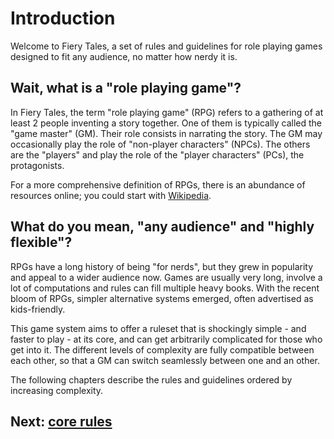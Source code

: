 # Introduction

Welcome to Fiery Tales, a set of rules and guidelines for role playing games designed to fit any audience, no matter how nerdy it is.

## Wait, what is a "role playing game"?

In Fiery Tales, the term "role playing game" (RPG) refers to a gathering of at least 2 people inventing a story together.
One of them is typically called the "game master" (GM). Their role consists in narrating the story. The GM may occasionally play the role of "non-player characters" (NPCs).
The others are the "players" and play the role of the "player characters" (PCs), the protagonists.

For a more comprehensive definition of RPGs, there is an abundance of resources online; you could start with [Wikipedia](https://en.wikipedia.org/wiki/Tabletop_role-playing_game).

## What do you mean, "any audience" and "highly flexible"?

RPGs have a long history of being "for nerds", but they grew in popularity and appeal to a wider audience now.
Games are usually very long, involve a lot of computations and rules can fill multiple heavy books.
With the recent bloom of RPGs, simpler alternative systems emerged, often advertised as kids-friendly.

This game system aims to offer a ruleset that is shockingly simple - and faster to play - at its core, and can get arbitrarily complicated for those who get into it. The different levels of complexity are fully compatible between each other, so that a GM can switch seamlessly between one and an other.

The following chapters describe the rules and guidelines ordered by increasing complexity.

## Next: [core rules](/chapters/02-core/english.md)
